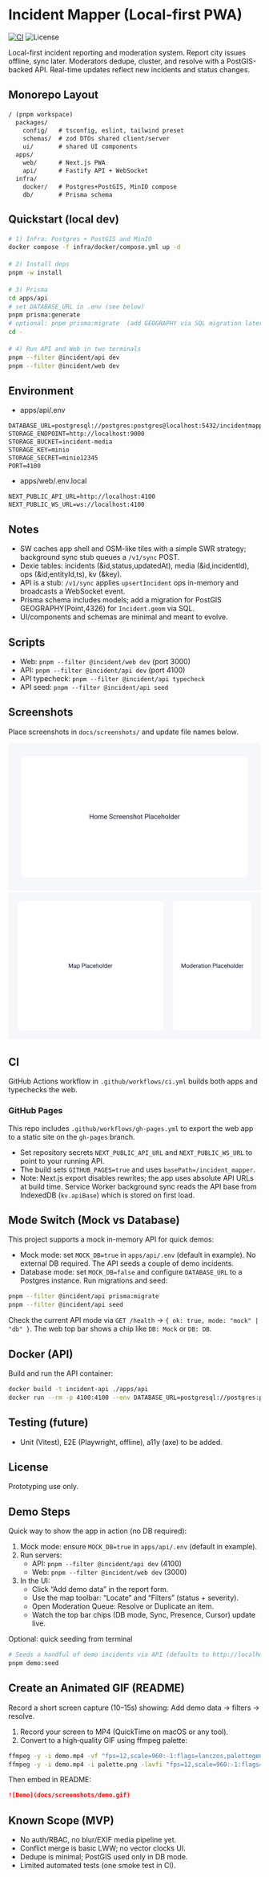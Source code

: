 # Incident Mapper (Local-first PWA)

[![CI](https://github.com/Mzoratto/incident_mapper/actions/workflows/ci.yml/badge.svg)](https://github.com/Mzoratto/incident_mapper/actions/workflows/ci.yml)
![License](https://img.shields.io/badge/License-UNLICENSED-lightgrey.svg)

Local-first incident reporting and moderation system. Report city issues offline, sync later. Moderators dedupe, cluster, and resolve with a PostGIS-backed API. Real-time updates reflect new incidents and status changes.

## Monorepo Layout

```
/ (pnpm workspace)
  packages/
    config/   # tsconfig, eslint, tailwind preset
    schemas/  # zod DTOs shared client/server
    ui/       # shared UI components
  apps/
    web/      # Next.js PWA
    api/      # Fastify API + WebSocket
  infra/
    docker/   # Postgres+PostGIS, MinIO compose
    db/       # Prisma schema
```

## Quickstart (local dev)

```bash
# 1) Infra: Postgres + PostGIS and MinIO
docker compose -f infra/docker/compose.yml up -d

# 2) Install deps
pnpm -w install

# 3) Prisma
cd apps/api
# set DATABASE_URL in .env (see below)
pnpm prisma:generate
# optional: pnpm prisma:migrate  (add GEOGRAPHY via SQL migration later)
cd -

# 4) Run API and Web in two terminals
pnpm --filter @incident/api dev
pnpm --filter @incident/web dev
```

## Environment

- apps/api/.env

```
DATABASE_URL=postgresql://postgres:postgres@localhost:5432/incidentmapper
STORAGE_ENDPOINT=http://localhost:9000
STORAGE_BUCKET=incident-media
STORAGE_KEY=minio
STORAGE_SECRET=minio12345
PORT=4100
```

- apps/web/.env.local

```
NEXT_PUBLIC_API_URL=http://localhost:4100
NEXT_PUBLIC_WS_URL=ws://localhost:4100
```

## Notes

- SW caches app shell and OSM-like tiles with a simple SWR strategy; background sync stub queues a `/v1/sync` POST.
- Dexie tables: incidents (&id,status,updatedAt), media (&id,incidentId), ops (&id,entityId,ts), kv (&key).
- API is a stub: `/v1/sync` applies `upsertIncident` ops in-memory and broadcasts a WebSocket event.
- Prisma schema includes models; add a migration for PostGIS GEOGRAPHY(Point,4326) for `Incident.geom` via SQL.
- UI/components and schemas are minimal and meant to evolve.

## Scripts

- Web: `pnpm --filter @incident/web dev` (port 3000)
- API: `pnpm --filter @incident/api dev` (port 4100)
- API typecheck: `pnpm --filter @incident/api typecheck`
- API seed: `pnpm --filter @incident/api seed`

## Screenshots

Place screenshots in `docs/screenshots/` and update file names below.

![Home](docs/screenshots/home.svg)
![Map & Moderation](docs/screenshots/map-and-moderation.svg)

## CI

GitHub Actions workflow in `.github/workflows/ci.yml` builds both apps and typechecks the web.

### GitHub Pages

This repo includes `.github/workflows/gh-pages.yml` to export the web app to a static site on the `gh-pages` branch.

- Set repository secrets `NEXT_PUBLIC_API_URL` and `NEXT_PUBLIC_WS_URL` to point to your running API.
- The build sets `GITHUB_PAGES=true` and uses `basePath=/incident_mapper`.
- Note: Next.js export disables rewrites; the app uses absolute API URLs at build time. Service Worker background sync reads the API base from IndexedDB (`kv.apiBase`) which is stored on first load.

## Mode Switch (Mock vs Database)

This project supports a mock in-memory API for quick demos:

- Mock mode: set `MOCK_DB=true` in `apps/api/.env` (default in example). No external DB required. The API seeds a couple of demo incidents.
- Database mode: set `MOCK_DB=false` and configure `DATABASE_URL` to a Postgres instance. Run migrations and seed:

```bash
pnpm --filter @incident/api prisma:migrate
pnpm --filter @incident/api seed
```

Check the current API mode via `GET /health` → `{ ok: true, mode: "mock" | "db" }`. The web top bar shows a chip like `DB: Mock` or `DB: DB`.

## Docker (API)

Build and run the API container:

```bash
docker build -t incident-api ./apps/api
docker run --rm -p 4100:4100 --env DATABASE_URL=postgresql://postgres:postgres@host.docker.internal:5432/incidentmapper incident-api
```


## Testing (future)

- Unit (Vitest), E2E (Playwright, offline), a11y (axe) to be added.

## License

Prototyping use only.

## Demo Steps

Quick way to show the app in action (no DB required):

1) Mock mode: ensure `MOCK_DB=true` in `apps/api/.env` (default in example).
2) Run servers:
   - API: `pnpm --filter @incident/api dev` (4100)
   - Web: `pnpm --filter @incident/web dev` (3000)
3) In the UI:
   - Click “Add demo data” in the report form.
   - Use the map toolbar: “Locate” and “Filters” (status + severity).
   - Open Moderation Queue: Resolve or Duplicate an item.
   - Watch the top bar chips (DB mode, Sync, Presence, Cursor) update live.

Optional: quick seeding from terminal

```bash
# Seeds a handful of demo incidents via API (defaults to http://localhost:4100)
pnpm demo:seed
```

## Create an Animated GIF (README)

Record a short screen capture (10–15s) showing: Add demo data → filters → resolve.

1) Record your screen to MP4 (QuickTime on macOS or any tool).
2) Convert to a high‑quality GIF using ffmpeg palette:

```bash
ffmpeg -y -i demo.mp4 -vf "fps=12,scale=960:-1:flags=lanczos,palettegen" palette.png
ffmpeg -y -i demo.mp4 -i palette.png -lavfi "fps=12,scale=960:-1:flags=lanczos,paletteuse" docs/screenshots/demo.gif
```

Then embed in README:

```md
![Demo](docs/screenshots/demo.gif)
```

## Known Scope (MVP)

- No auth/RBAC, no blur/EXIF media pipeline yet.
- Conflict merge is basic LWW; no vector clocks UI.
- Dedupe is minimal; PostGIS used only in DB mode.
- Limited automated tests (one smoke test in CI).
